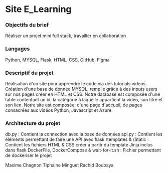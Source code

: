 # Site E_Learning 

### Objectifs du brief

Réaliser un projet mini full stack, travailler en collaboration

### Langages 

Python, MYSQL, Flask, HTML, CSS, GitHub, Figma

### Descriptif du projet 

Réalisation d'un site pour apprendre le code via des tutorials videos. 
Création d'une base de donnée MYSQL, remplie grâce à des inputs users sur nos pages créer en HTML et CSS.
Notre database est composée d'une table contentant un id, la catégorie à laquelle appartient la vidéo, son titre et son lien.
Notre site est composée: d'une page d'accueil, de pages consacrées aux vidéos Python, Javascript et Azure.

### Architecture du projet 

db.py : Contient la connection avec la base de données
api.py : Contient les éléments permettant de faire une API avec flask
/templates & /Static : Contient les fichiers HTML & CSS créer a partir du template Jinja inclus dans flask
DockerFile, DockerCompose & wait-for-it.sh : Fichier permettant de dockeriser le projet

Maxime Chagnon 
Tiphaine Minguet 
Rachid Boubaya 
